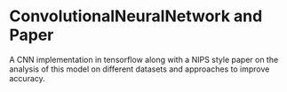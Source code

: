 # ConvolutionalNeuralNetwork and Paper
A CNN implementation in tensorflow along with a NIPS style paper on the analysis of this model on different datasets and approaches to improve accuracy.
